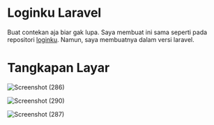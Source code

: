 # Loginku Laravel
Buat contekan aja biar gak lupa. Saya membuat ini sama seperti pada repositori <a href="https://github.com/galihap76/loginku">loginku</a>. Namun, saya membuatnya dalam versi laravel.

# Tangkapan Layar

![Screenshot (286)](https://user-images.githubusercontent.com/83481679/214953708-659784bb-936f-4dff-b5aa-ed0ffe1dfbc9.png)

![Screenshot (290)](https://user-images.githubusercontent.com/83481679/214954516-ac1c0c50-f831-42e5-95cb-d49397714e16.png)

![Screenshot (287)](https://user-images.githubusercontent.com/83481679/214954630-447334c7-8a51-4670-a0fe-67da8cdea0ec.png)
